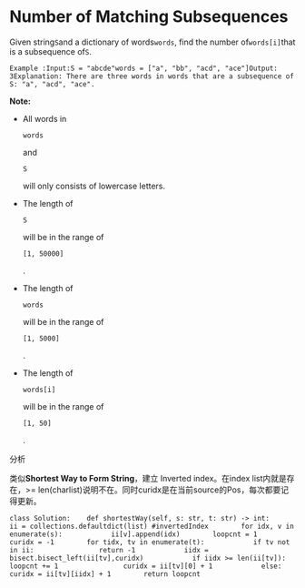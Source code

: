 # Number of Matching Subsequences

Given string`S`and a dictionary of words`words`, find the number of`words[i]`that is a subsequence of`S`.

```text
Example :Input:S = "abcde"words = ["a", "bb", "acd", "ace"]Output: 3Explanation: There are three words in words that are a subsequence of S: "a", "acd", "ace".
```

**Note:**

* All words in

  `words`

  and

  `S`

  will only consists of lowercase letters.

* The length of

  `S`

  will be in the range of

  `[1, 50000]`

  .

* The length of

  `words`

  will be in the range of 

  `[1, 5000]`

  .

* The length of

  `words[i]`

  will be in the range of

  `[1, 50]`

  .

分析

类似**Shortest Way to Form String**，建立 Inverted index。在index list内就是存在，&gt;= len\(charlist\)说明不在。同时curidx是在当前source的Pos，每次都要记得更新。

```text
class Solution:    def shortestWay(self, s: str, t: str) -> int:        ii = collections.defaultdict(list) #invertedIndex        for idx, v in enumerate(s):            ii[v].append(idx)        loopcnt = 1        curidx = -1        for tidx, tv in enumerate(t):            if tv not in ii:                return -1            iidx = bisect.bisect_left(ii[tv],curidx)            if iidx >= len(ii[tv]):                loopcnt += 1                curidx = ii[tv][0] + 1            else:                curidx = ii[tv][iidx] + 1        return loopcnt
```

